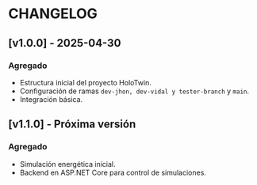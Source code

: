 # CHANGELOG

## [v1.0.0] - 2025-04-30
### Agregado
- Estructura inicial del proyecto HoloTwin.
- Configuración de ramas `dev-jhon, dev-vidal y tester-branch` y `main`.
- Integración básica.

## [v1.1.0] - Próxima versión
### Agregado
- Simulación energética inicial.
- Backend en ASP.NET Core para control de simulaciones.
